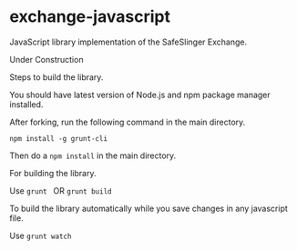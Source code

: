 exchange-javascript
===================

JavaScript library implementation of the SafeSlinger Exchange.

Under Construction

Steps to build the library.

You should have latest version of Node.js and npm package manager installed.

After forking, run the following command in the main directory.

```
npm install -g grunt-cli
```
Then do a ```npm install``` in the main directory.

For building the library.

Use
```grunt ```
OR
```grunt build``` 

To build the library automatically while you save changes in any javascript file.
 
Use
``` grunt watch ```
